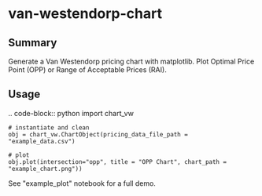 # van-westendorp-chart

Summary
-----
Generate a Van Westendorp pricing chart with matplotlib. Plot Optimal Price Point (OPP) or Range of Acceptable Prices (RAI).

Usage
-----
.. code-block:: python
    import chart_vw

    # instantiate and clean
    obj = chart_vw.ChartObject(pricing_data_file_path = "example_data.csv")
    
    # plot
    obj.plot(intersection="opp", title = "OPP Chart", chart_path = "example_chart.png"))



See "example_plot" notebook for a full demo.